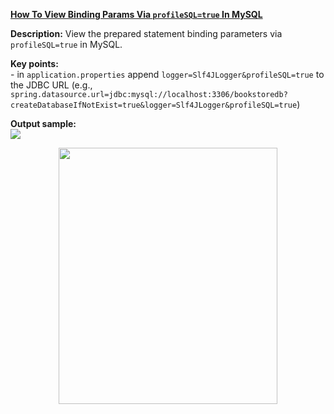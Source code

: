 **[How To View Binding Params Via `profileSQL=true` In MySQL](https://github.com/AnghelLeonard/Hibernate-SpringBoot/tree/master/HibernateSpringBootLogBindingParametersMySQL)**

**Description:** View the prepared statement binding parameters via `profileSQL=true` in MySQL.

**Key points:**\
     - in `application.properties` append `logger=Slf4JLogger&profileSQL=true` to the JDBC URL (e.g., `spring.datasource.url=jdbc:mysql://localhost:3306/bookstoredb?createDatabaseIfNotExist=true&logger=Slf4JLogger&profileSQL=true`)
     
**Output sample:**\
![](https://github.com/AnghelLeonard/Hibernate-SpringBoot/blob/master/HibernateSpringBootLogBindingParametersMySQL/display%20binding%20via%20profileSQL%3Dtrue.png)
     
<a href="https://leanpub.com/java-persistence-performance-illustrated-guide"><p align="center"><img src="https://github.com/AnghelLeonard/Hibernate-SpringBoot/blob/master/Java%20Persistence%20Performance%20Illustrated%20Guide.jpg" height="410" width="350"/></p></a>
